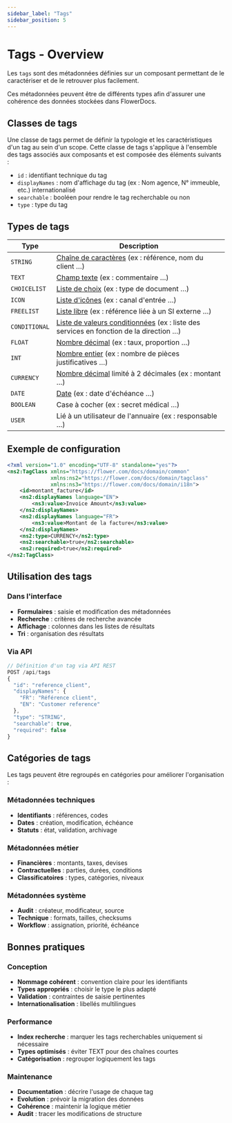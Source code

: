 ```yaml
---
sidebar_label: "Tags"
sidebar_position: 5
---
```


# Tags - Overview

Les `tags` sont des métadonnées définies sur un composant permettant de le caractériser et de le retrouver plus facilement. 

Ces métadonnées peuvent être de différents types afin d'assurer une cohérence des données stockées dans FlowerDocs.

## Classes de tags

Une classe de tags permet de définir la typologie et les caractéristiques d'un tag au sein d'un scope. 
Cette classe de tags s'applique à l'ensemble des tags associés aux composants et est composée des éléments suivants : 

* `id` : identifiant technique du tag
* `displayNames` : nom d'affichage du tag (ex : Nom agence, N° immeuble, etc.) internationalisé
* `searchable` : booléen pour rendre le tag recherchable ou non  
* `type` : type du tag

## Types de tags

| Type | Description |
|------|-------------|
| `STRING` | [Chaîne de caractères](./textuel.md) (ex : référence, nom du client …) |
| `TEXT` | [Champ texte](./textuel.md) (ex : commentaire …) |
| `CHOICELIST` | [Liste de choix](./liste.md) (ex : type de document …) |
| `ICON` | [Liste d'icônes](./liste.md) (ex : canal d'entrée …) |
| `FREELIST` | [Liste libre](./liste.md) (ex : référence liée à un SI externe …) |
| `CONDITIONAL` | [Liste de valeurs conditionnées](./conditionnel.md) (ex : liste des services en fonction de la direction …) |
| `FLOAT` | [Nombre décimal](./numerique.md) (ex : taux, proportion …) |
| `INT` | [Nombre entier](./numerique.md) (ex : nombre de pièces justificatives …) |
| `CURRENCY` | [Nombre décimal](./numerique.md) limité à 2 décimales (ex : montant …) |
| `DATE` | [Date](./date.md) (ex : date d'échéance …) |
| `BOOLEAN` | Case à cocher (ex : secret médical …) |
| `USER` | Lié à un utilisateur de l'annuaire (ex : responsable …) |

## Exemple de configuration

```xml
<?xml version="1.0" encoding="UTF-8" standalone="yes"?>
<ns2:TagClass xmlns="https://flower.com/docs/domain/common" 
              xmlns:ns2="https://flower.com/docs/domain/tagclass"
              xmlns:ns3="https://flower.com/docs/domain/i18n">
    <id>montant_facture</id>
    <ns2:displayNames language="EN">
        <ns3:value>Invoice Amount</ns3:value>
    </ns2:displayNames>
    <ns2:displayNames language="FR">
        <ns3:value>Montant de la facture</ns3:value>
    </ns2:displayNames>
    <ns2:type>CURRENCY</ns2:type>
    <ns2:searchable>true</ns2:searchable>
    <ns2:required>true</ns2:required>
</ns2:TagClass>
```

## Utilisation des tags

### Dans l'interface
- **Formulaires** : saisie et modification des métadonnées
- **Recherche** : critères de recherche avancée
- **Affichage** : colonnes dans les listes de résultats
- **Tri** : organisation des résultats

### Via API
```javascript
// Définition d'un tag via API REST
POST /api/tags
{
  "id": "reference_client",
  "displayNames": {
    "FR": "Référence client",
    "EN": "Customer reference"
  },
  "type": "STRING",
  "searchable": true,
  "required": false
}
```

## Catégories de tags

Les tags peuvent être regroupés en catégories pour améliorer l'organisation :

### Métadonnées techniques
- **Identifiants** : références, codes
- **Dates** : création, modification, échéance
- **Statuts** : état, validation, archivage

### Métadonnées métier
- **Financières** : montants, taxes, devises
- **Contractuelles** : parties, durées, conditions
- **Classificatoires** : types, catégories, niveaux

### Métadonnées système
- **Audit** : créateur, modificateur, source
- **Technique** : formats, tailles, checksums
- **Workflow** : assignation, priorité, échéance

## Bonnes pratiques

### Conception
- **Nommage cohérent** : convention claire pour les identifiants
- **Types appropriés** : choisir le type le plus adapté
- **Validation** : contraintes de saisie pertinentes
- **Internationalisation** : libellés multilingues

### Performance
- **Index recherche** : marquer les tags recherchables uniquement si nécessaire
- **Types optimisés** : éviter TEXT pour des chaînes courtes
- **Catégorisation** : regrouper logiquement les tags

### Maintenance
- **Documentation** : décrire l'usage de chaque tag
- **Evolution** : prévoir la migration des données
- **Cohérence** : maintenir la logique métier
- **Audit** : tracer les modifications de structure
